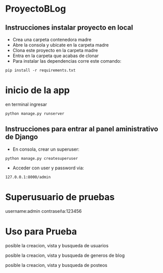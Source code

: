 # ProyectoBLog

## Instrucciones instalar proyecto en local
+ Crea una carpeta contenedora madre
+ Abre la consola y ubicate en la carpeta madre
+ Clona este proyecto en la carpeta madre
+ Entra en la carpeta que acabas de clonar
+ Para instalar las dependencias corre este comando:

```
pip install -r requirements.txt
```

# inicio de la app
en terminal ingresar 

```
python manage.py runserver

```

## Instrucciones para entrar al panel aministrativo de Django
+ En consola, crear un superuser:
```
python manage.py createsuperuser
```
+ Acceder con user y password via:
```
127.0.0.1:8000/admin
```

# Superusuario de pruebas
username:admin
contraseña:123456

# Uso para Prueba

posible la creacion, vista y busqueda de usuarios 

posible la creacion, vista y busqueda de generos de blog

posible la creacion, vista y busqueda de posteos
